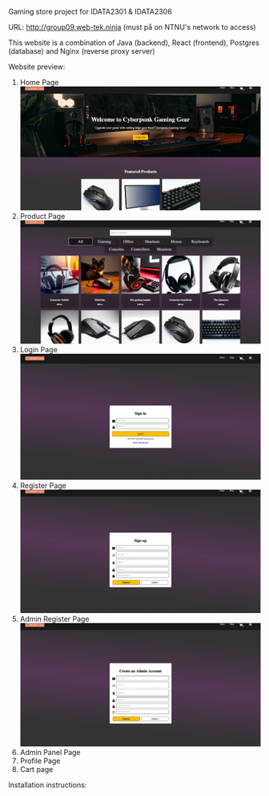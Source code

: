 Gaming store project for IDATA2301 & IDATA2306

URL: http://group09.web-tek.ninja (must på on NTNU's network to access)

This website is a combination of Java (backend), React (frontend), Postgres (database) and Nginx (reverse proxy server)


Website preview:

1. Home Page
![Home Page Image](./HomePage.jpg)
2. Product Page
![Product Page Image](./ProductPage.jpg)
3. Login Page
![Login Page Image](./LoginPage.jpg)
7. Register Page
![Register Page Image](./RegisterPage.jpg)
9. Admin Register Page
![Admin Register Page Image](./AdminRegisterPage.jpg)
11. Admin Panel Page
12. Profile Page
13. Cart page


Installation instructions:

